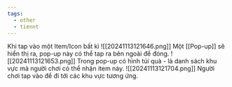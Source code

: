 ```yaml
---
tags:
  - other
  - tiennt
---
```

Khi tap vào một Item/Icon bất kì
![[20241113121646.png]]
Một [[Pop-up]] sẽ hiển thị ra, pop-up này có thể tap ra bên ngoài để đóng.
![[20241113121653.png]]
Trong pop-up có hình túi quà - là danh sách khu vực mà người chơi có thể nhận item này.
![[20241113121704.png]]
Người chơi tap vào để đi tới các khu vực tương ứng.
